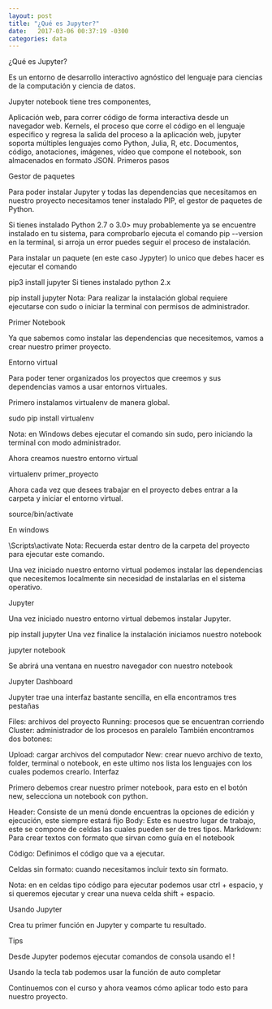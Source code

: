 ```yaml
---
layout: post
title: "¿Qué es Jupyter?"
date:   2017-03-06 00:37:19 -0300
categories: data
---
```


¿Qué es Jupyter?

Es un entorno de desarrollo interactivo agnóstico del lenguaje para ciencias de la computación y ciencia de datos.

Jupyter notebook tiene tres componentes,

Aplicación web, para correr código de forma interactiva desde un navegador web.
Kernels, el proceso que corre el código en el lenguaje especifico y regresa la salida del proceso a la aplicación web, jupyter soporta múltiples lenguajes como Python, Julia, R, etc.
Documentos, código, anotaciones, imágenes, vídeo que compone el notebook, son almacenados en formato JSON.
Primeros pasos

Gestor de paquetes

Para poder instalar Jupyter y todas las dependencias que necesitamos en nuestro proyecto necesitamos tener instalado PIP, el gestor de paquetes de Python.

Si tienes instalado Python 2.7 o 3.0> muy probablemente ya se encuentre instalado en tu sistema, para comprobarlo ejecuta el comando pip --version en la terminal, si arroja un error puedes seguir el proceso de instalación.

Para instalar un paquete (en este caso Jypyter) lo unico que debes hacer es ejecutar el comando

pip3 install jupyter
Si tienes instalado python 2.x

pip install jupyter
Nota: Para realizar la instalación global requiere ejecutarse con sudo o iniciar la terminal con permisos de administrador.

Primer Notebook

Ya que sabemos como instalar las dependencias que necesitemos, vamos a crear nuestro primer proyecto.

Entorno virtual

Para poder tener organizados los proyectos que creemos y sus dependencias vamos a usar entornos virtuales.

Primero instalamos virtualenv de manera global.

sudo pip install virtualenv

Nota: en Windows debes ejecutar el comando sin sudo, pero iniciando la terminal con modo administrador.

Ahora creamos nuestro entorno virtual

virtualenv primer_proyecto

Ahora cada vez que desees trabajar en el proyecto debes entrar a la carpeta y iniciar el entorno virtual.

source/bin/activate

En windows

\Scripts\activate
Nota: Recuerda estar dentro de la carpeta del proyecto para ejecutar este comando.

Una vez iniciado nuestro entorno virtual podemos instalar las dependencias que necesitemos localmente sin necesidad de instalarlas en el sistema operativo.

Jupyter

Una vez iniciado nuestro entorno virtual debemos instalar Jupyter.

pip install jupyter
Una vez finalice la instalación iniciamos nuestro notebook

jupyter notebook

Se abrirá una ventana en nuestro navegador con nuestro notebook

Jupyter Dashboard

Jupyter trae una interfaz bastante sencilla, en ella encontramos tres pestañas

Files: archivos del proyecto
Running: procesos que se encuentran corriendo
Cluster: administrador de los procesos en paralelo
También encontramos dos botones:

Upload: cargar archivos del computador
New: crear nuevo archivo de texto, folder, terminal o notebook, en este ultimo nos lista los lenguajes con los cuales podemos crearlo.
Interfaz

Primero debemos crear nuestro primer notebook, para esto en el botón new, selecciona un notebook con python.


Header: Consiste de un menú donde encuentras la opciones de edición y ejecución, este siempre estará fijo
Body: Este es nuestro lugar de trabajo, este se compone de celdas las cuales pueden ser de tres tipos.
Markdown: Para crear textos con formato que sirvan como guía en el notebook

Código: Definimos el código que va a ejecutar.

Celdas sin formato: cuando necesitamos incluir texto sin formato.

Nota: en en celdas tipo código para ejecutar podemos usar ctrl + espacio, y si queremos ejecutar y crear una nueva celda shift + espacio.

Usando Jupyter

Crea tu primer función en Jupyter y comparte tu resultado.


Tips

Desde Jupyter podemos ejecutar comandos de consola usando el !

Usando la tecla tab podemos usar la función de auto completar

Continuemos con el curso y ahora veamos cómo aplicar todo esto para nuestro proyecto.